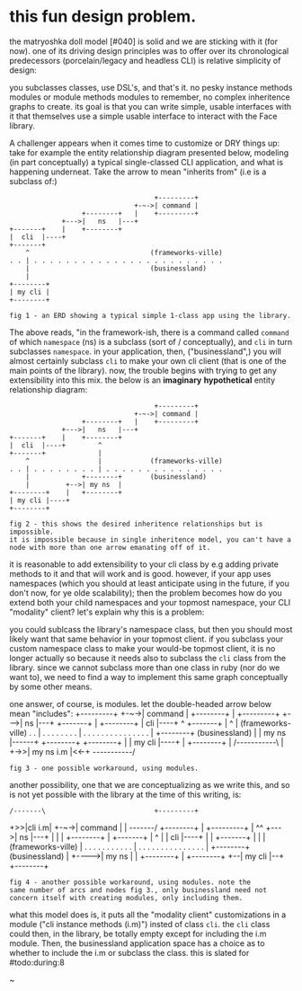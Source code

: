 # this fun design problem.

the matryoshka doll model [#040] is solid and we are sticking with it
(for now). one of its driving design principles was to offer over its
chronological predecessors (porcelain/legacy and headless CLI) is relative
simplicity of design:

you subclasses classes, use DSL's, and that's it. no pesky instance methods
modules or module methods modules to remember, no complex inheritence graphs
to create. its goal is that you can write simple, usable interfaces with it
that themselves use a simple usable interface to interact with the Face
library.

A challenger appears when it comes time to customize or DRY things up:
take for example the entity relationship diagram presented below, modeling
(in part conceptually) a typical single-classed CLI application, and what
is happening underneat. Take the arrow to mean "inherits from" (i.e
is a subclass of:)

                                        +---------+
                                   +-~->| command |
                      +--------+   |    +---------+
                 +--->|   ns   |---+
    +-------+    |    +--------+
    |  cli  |----+
    +-------+
        ^                              (frameworks-ville)
    . . | . . . . . . . . . . . . . . . . . . . . . . . .
        |                              (businessland)
        |
    +--------+
    | my cli |
    +--------+

    fig 1 - an ERD showing a typical simple 1-class app using the library.

The above reads, "in the framework-ish, there is a command called `command`
of which `namespace` (ns) is a subclass (sort of / conceptually), and
`cli` in turn subclasses `namespace`. in your application, then,
("businessland",) you will almost certainly subclass `cli` to make your own
cli client (that is one of the main points of the library). now, the trouble
begins with trying to get any extensibility into this mix. the below is
an **imaginary** **hypothetical** entity relationship diagram:

                                        +---------+
                                   +-~->| command |
                      +--------+   |    +---------+
                 +--->|   ns   |---+
    +-------+    |    +--------+
    |  cli  |----+        ^
    +-------+             |
        ^                 |            (frameworks-ville)
    . . | . . . . . . . . | . . . . . . . . . . . . . . .
        |             +--------+       (businessland)
        |         +-->| my ns  |
    +--------+    |   +--------+
    | my cli |----+
    +--------+

    fig 2 - this shows the desired inheritence relationships but is impossible.
    it is impossible because in single inheritence model, you can't have a
    node with more than one arrow emanating off of it.

it is reasonable to add extensibility to your cli class by e.g adding
private methods to it and that will work and is good. however, if your app
uses namespaces (which you should at least anticipate using in the future,
if you don't now, for ye olde scalability); then the problem becomes how
do you extend both your child namespaces and your topmost namespace, your CLI
"modality" client? let's explain why this is a problem:

you could sublcass the library's namespace class, but then you should most
likely want that same behavior in your topmost client. if you subclass your
custom namespace class to make your would-be topmost client, it is no longer
actually so because it needs also to subclass the `cli` class from the library.
since we cannot subclass more than one class in ruby (nor do we want to), we
need to find a way to implement this same graph conceptually by some other
means.

one answer, of course, is modules. let the double-headed arrow below mean
"includes":
                                        +---------+
                                   +-~->| command |
                      +--------+   |    +---------+
                 +--->|   ns   |---+
    +-------+    |    +--------+
    |  cli  |----+        ^
    +-------+             |
        ^                 |              (frameworks-ville)
    . . | . . . . . . . . | . . . . . . . . . . . . . . .
        |             +--------+         (businessland)
        |             |  my ns |------+
    +--------+        +--------+      |
    | my cli |----+                   |
    +--------+    |   /-----------\   |
                  +->>| my ns i.m |<<-+
                      \-----------/

    fig 3 - one possible workaround, using modules.

another possibility, one that we are conceptualizing as we write this, and
so is not yet possible with the library at the time of this writing, is:

    /-------\                           +---------+
 +>>|cli i.m|                      +-~->| command |
 |  \-------/         +--------+   |    +---------+
 |      ^^       +--->|   ns   |---+
 |      |        |    +--------+
 |  +-------+    |        ^
 |  |  cli  |----+        |
 |  +-------+             |
 |                        |              (frameworks-ville)
 |  . . . . . . . . . . . | . . . . . . . . . . . . . . .
 |                    +--------+         (businessland)
 |              +---->|  my ns |
 |  +--------+  |     +--------+
 +--| my cli |--+
    +--------+

    fig 4 - another possible workaround, using modules. note the
    same number of arcs and nodes fig 3., only businessland need not
    concern itself with creating modules, only including them.

what this model does is, it puts all the "modality client" customizations
in a module ("cli instance methods (i.m)") insted of class `cli`. the `cli`
class could then, in the library, be totally empty except for including the
i.m module.  Then, the businessland application space has a choice as to
whether to include the i.m or subclass the class. this is slated for
#todo:during:8

~
